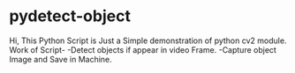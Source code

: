 # pydetect-object
Hi, This Python Script is Just a Simple demonstration of python cv2 module.
Work of Script-
-Detect objects if appear in video Frame.
-Capture object Image and Save in Machine.
